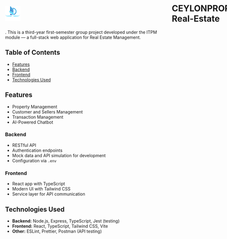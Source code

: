 <h1 style="display: flex; align-items: center;">
  <img src="images/logo.png" alt="Project Logo" width="50" style="margin-right: 500px;"/>
  CEYLONPROP-Real-Estate
</h1>
. 
This is a third-year first-semester group project developed under the ITPM module — a full-stack web application for Real Estate Management.

## Table of Contents
- [Features](#features)
- [Backend](#backend)
- [Frontend](#frontend)
- [Technologies Used](#technologies-used)

## Features
- Property Management
- Customer and Sellers Management 
- Transaction Management
- AI-Powered Chatbot

### Backend
- RESTful API
- Authentication endpoints
- Mock data and API simulation for development
- Configuration via `.env`

### Frontend
- React app with TypeScript
- Modern UI with Tailwind CSS
- Service layer for API communication

## Technologies Used
- **Backend:** Node.js, Express, TypeScript, Jest (testing)
- **Frontend:** React, TypeScript, Tailwind CSS, Vite
- **Other:** ESLint, Prettier, Postman (API testing)

